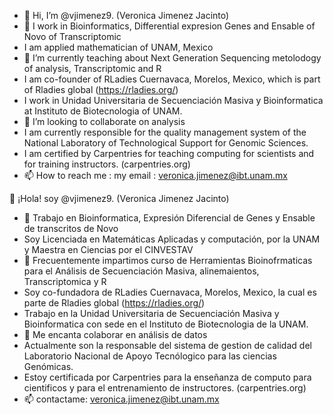 - 👋 Hi, I’m @vjimenez9. (Veronica Jimenez Jacinto)
- 👀 I work in Bioinformatics,  Differential expresion Genes and Ensable of Novo of Transcriptomic
- I am applied mathematician of UNAM, Mexico
- 🌱 I’m currently teaching about Next Generation Sequencing metolodogy of analysis,  Transcriptomic and R
- I am co-founder of RLadies Cuernavaca, Morelos, Mexico, which is part of Rladies global (https://rladies.org/)
-    I work in Unidad Universitaria de Secuenciación Masiva y Bioinformatica at Instituto de Biotecnologia of UNAM.
- 💞️ I’m looking to collaborate on analysis
- I am currently responsible for the quality management system of the National Laboratory of Technological Support for Genomic Sciences.
- I am certified by Carpentries for teaching computing for scientists and for training instructors. (carpentries.org)
- 📫 How to reach me :  my email : veronica.jimenez@ibt.unam.mx

👋 ¡Hola!  soy @vjimenez9. (Veronica Jimenez Jacinto)
- 👀 Trabajo en  Bioinformatica, Expresión Diferencial de Genes y Ensable de transcritos de Novo
- Soy Licenciada en Matemáticas Aplicadas y computación, por la UNAM y Maestra en Ciencias por el CINVESTAV
- 🌱 Frecuentemente impartimos curso de Herramientas Bioinofrmaticas para el Análisis de Secuenciación Masiva, alinemaientos,  Transcriptomica y R
- Soy co-fundadora de  RLadies Cuernavaca, Morelos, Mexico, la cual es parte de  Rladies global (https://rladies.org/)
-    Trabajo en la Unidad Universitaria de Secuenciación Masiva y Bioinformatica con sede en el  Instituto de Biotecnologia de la  UNAM.
- 💞️ Me encanta colaborar en análisis de datos
- Actualmente son la responsable del sistema de gestion de calidad del Laboratorio Nacional de Apoyo Tecnólogico para las ciencias Genómicas.
- Estoy certificada por  Carpentries para la enseñanza de computo para cientificos y para el entrenamiento de instructores. (carpentries.org)
- 📫 contactame: veronica.jimenez@ibt.unam.mx

<!---
vjimenez9/vjimenez9 is a ✨ special ✨ repository because its `README.md` (this file) appears on your GitHub profile.
You can click the Preview link to take a look at your changes.
--->
